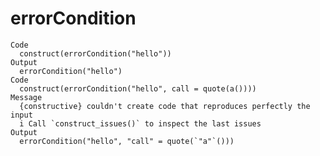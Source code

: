 # errorCondition

    Code
      construct(errorCondition("hello"))
    Output
      errorCondition("hello")
    Code
      construct(errorCondition("hello", call = quote(a())))
    Message
      {constructive} couldn't create code that reproduces perfectly the input
      i Call `construct_issues()` to inspect the last issues
    Output
      errorCondition("hello", "call" = quote(`"a"`()))

